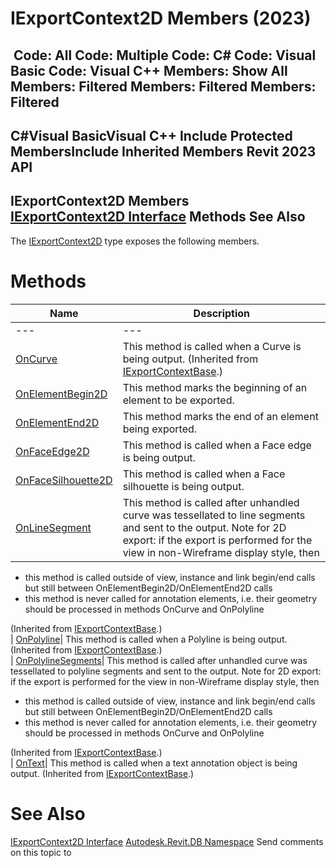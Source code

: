 # IExportContext2D Members (2023)

﻿
 Code: All Code: Multiple Code: C# Code: Visual Basic Code: Visual C++  Members: Show All Members: Filtered Members: Filtered Members: Filtered   
---  
C#Visual BasicVisual C++
Include Protected MembersInclude Inherited Members
Revit 2023 API  
---  
IExportContext2D Members  
[IExportContext2D Interface](a4578846-6ecf-e354-668d-96d8ef5d1a32.md "IExportContext2D Interface") Methods See Also  
---  
The [IExportContext2D](a4578846-6ecf-e354-668d-96d8ef5d1a32.md "IExportContext2D Interface") type exposes the following members.
# Methods
| Name | Description |
| --- | --- |
| --- | --- | --- |
| [OnCurve](6306ac1d-c259-5617-f71b-c13e54e5af0d.md "OnCurve Method") | This method is called when a Curve is being output.  (Inherited from [IExportContextBase](6691ecd5-a88a-1f58-7a71-a8f6233b6c51.md "IExportContextBase Interface").) |
| [OnElementBegin2D](e0c2beae-ebbd-f39d-2ce5-6700bd52b885.md "OnElementBegin2D Method") | This method marks the beginning of an element to be exported. |
| [OnElementEnd2D](2547072a-3cbf-dc85-aab9-9424f95119be.md "OnElementEnd2D Method") | This method marks the end of an element being exported. |
| [OnFaceEdge2D](c45260d6-c34c-3198-3ccf-d256348832bd.md "OnFaceEdge2D Method") | This method is called when a Face edge is being output. |
| [OnFaceSilhouette2D](ecad235e-baea-5217-4955-bf735034d57b.md "OnFaceSilhouette2D Method") | This method is called when a Face silhouette is being output. |
| [OnLineSegment](5fe0cee4-825b-9828-2c45-5e4c5019bc37.md "OnLineSegment Method") | This method is called after unhandled curve was tessellated to line segments and sent to the output. Note for 2D export: if the export is performed for the view in non-Wireframe display style, then |

  * this method is called outside of view, instance and link begin/end calls but still between OnElementBegin2D/OnElementEnd2D calls
  * this method is never called for annotation elements, i.e. their geometry should be processed in methods OnCurve and OnPolyline

(Inherited from [IExportContextBase](6691ecd5-a88a-1f58-7a71-a8f6233b6c51.md "IExportContextBase Interface").)  
| [OnPolyline](12a8d0af-f3e2-e5f3-aa19-797adebaff2b.md "OnPolyline Method")|  This method is called when a Polyline is being output.  (Inherited from [IExportContextBase](6691ecd5-a88a-1f58-7a71-a8f6233b6c51.md "IExportContextBase Interface").)  
| [OnPolylineSegments](c3891505-dd89-50d4-519e-5380af669325.md "OnPolylineSegments Method")|  This method is called after unhandled curve was tessellated to polyline segments and sent to the output. Note for 2D export: if the export is performed for the view in non-Wireframe display style, then 
  * this method is called outside of view, instance and link begin/end calls but still between OnElementBegin2D/OnElementEnd2D calls
  * this method is never called for annotation elements, i.e. their geometry should be processed in methods OnCurve and OnPolyline

(Inherited from [IExportContextBase](6691ecd5-a88a-1f58-7a71-a8f6233b6c51.md "IExportContextBase Interface").)  
| [OnText](008311bb-c88d-3c22-dc06-f34a59f8329c.md "OnText Method")|  This method is called when a text annotation object is being output.  (Inherited from [IExportContextBase](6691ecd5-a88a-1f58-7a71-a8f6233b6c51.md "IExportContextBase Interface").)  
# See Also
[IExportContext2D Interface](a4578846-6ecf-e354-668d-96d8ef5d1a32.md "IExportContext2D Interface")
[Autodesk.Revit.DB Namespace](87546ba7-461b-c646-cbb1-2cb8f5bff8b2.md "Autodesk.Revit.DB Namespace")
Send comments on this topic to 